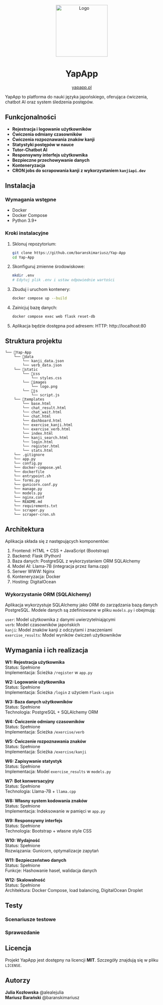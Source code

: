 <p align="center">
  <a href="http://yapapp.pl"><img src="http://www.yapapp.pl/static/images/logo-2.png" alt="Logo" height=170></a>
</p>

<h1 align="center">YapApp</h1>

<p align="center"><a href="http://yapapp.pl/">yapapp.pl</a></p>

<div align="center">

</div>

YapApp to platforma do nauki języka japońskiego, oferująca ćwiczenia, chatbot AI oraz system śledzenia postępów.

## Funkcjonalności

- **Rejestracja i logowanie użytkowników**
- **Ćwiczenia odmiany czasowników**
- **Ćwiczenia rozpoznawania znaków kanji**
- **Statystyki postępów w nauce**
- **Tutor-Chatbot AI**
- **Responsywny interfejs użytkownika**
- **Bezpieczne przechowywanie danych**
- **Konteneryzacja**
- **CRON jobs do scrapowania kanji z wykorzystaniem `kanjiapi.dev`**

## Instalacja

### Wymagania wstępne

- Docker
- Docker Compose
- Python 3.9+

### Kroki instalacyjne

1. Sklonuj repozytorium:
   ```bash
   git clone https://github.com/baranskimariusz/Yap-App
   cd Yap-App
   ```
2. Skonfiguruj zmienne środowiskowe:
   ```bash
   mkdir .env
   # Edytuj plik .env i ustaw odpowiednie wartości
   ```
3. Zbuduj i uruchom kontenery:
   ```bash
   docker compose up --build
   ```
4. Zainicjuj bazę danych:
   ```bash
   docker compose exec web flask reset-db
   ```
5. Aplikacja będzie dostępna pod adresem:
   HTTP: http://localhost:80

## Struktura projektu

```
└── 📁Yap-App
    └── 📁data
        └── kanji_data.json
        └── verb_data.json
    └── 📁static
        └── 📁css
            └── styles.css
        └── 📁images
            └── logo.png
        └── 📁js
            └── script.js
    └── 📁templates
        └── base.html
        └── chat_result.html
        └── chat_wait.html
        └── chat.html
        └── dashboard.html
        └── exercise_kanji.html
        └── exercise_verb.html
        └── index.html
        └── kanji_search.html
        └── login.html
        └── register.html
        └── stats.html
    └── .gitignore
    └── app.py
    └── config.py
    └── docker-compose.yml
    └── dockerfile
    └── entrypoint.sh
    └── forms.py
    └── gunicorn.conf.py
    └── manage.py
    └── models.py
    └── nginx.conf
    └── README.md
    └── requirements.txt
    └── scraper.py
    └── scraper-cron.sh
```

## Architektura

Aplikacja składa się z następujących komponentów:

1. Frontend: HTML + CSS + JavaScript (Bootstrap)
2. Backend: Flask (Python)
3. Baza danych: PostgreSQL z wykorzystaniem ORM SQLAlchemy
4. Model AI: Llama-7B (integracja przez llama.cpp)
5. Serwer WWW: Nginx
6. Konteneryzacja: Docker
7. Hosting: DigitalOcean

### Wykorzystanie ORM (SQLAlchemy)

Aplikacja wykorzystuje SQLAlchemy jako ORM do zarządzania bazą danych PostgreSQL. Modele danych są zdefiniowane w pliku `models.py` i obejmują:<br>

`user`: Model użytkownika z danymi uwierzytelniającymi<br>
`verb`: Model czasowników japońskich<br>
`kanji`: Model znaków kanji z odczytami i znaczeniami<br>
`exercise_results`: Model wyników ćwiczeń użytkowników

## Wymagania i ich realizacja

**W1: Rejestracja użytkownika**<br>
Status: Spełnione<br>
Implementacja: Ścieżka `/register` w `app.py`

**W2: Logowanie użytkownika**<br>
Status: Spełnione<br>
Implementacja: Ścieżka `/login` z użyciem `Flask-Login`

**W3: Baza danych użytkowników**<br>
Status: Spełnione<br>
Technologia: PostgreSQL + SQLAlchemy ORM

**W4: Ćwiczenie odmiany czasowników**<br>
Status: Spełnione<br>
Implementacja: Ścieżka `/exercise/verb`

**W5: Ćwiczenie rozpoznawania znaków**<br>
Status: Spełnione<br>
Implementacja: Ścieżka `/exercise/kanji`

**W6: Zapisywanie statystyk**<br>
Status: Spełnione<br>
Implementacja: Model `exercise_results` w `models.py`

**W7: Bot konwersacyjny**<br>
Status: Spełnione<br>
Technologia: Llama-7B + `llama.cpp`

**W8: Własny system kodowania znaków**<br>
Status: Spełnione<br>
Implementacja: Indeksowanie w pamięci w `app.py`

**W9: Responsywny interfejs**<br>
Status: Spełnione<br>
Technologia: Bootstrap + własne style CSS

**W10: Wydajność**<br>
Status: Spełnione<br>
Rozwiązania: Gunicorn, optymalizacje zapytań

**W11: Bezpieczeństwo danych**<br>
Status: Spełnione<br>
Funkcje: Hashowanie haseł, walidacja danych

**W12: Skalowalność**<br>
Status: Spełnione<br>
Architektura: Docker Compose, load balancing, DigitalOcean Droplet

## Testy

### Scenariusze testowe

### Sprawozdanie

## Licencja

Projekt YapApp jest dostępny na licencji **MIT**. Szczegóły znajdują się w pliku `LICENSE`.

## Autorzy

**Julia Kozłowska** @alealejulia <br>
**Mariusz Barański** @baranskimariusz